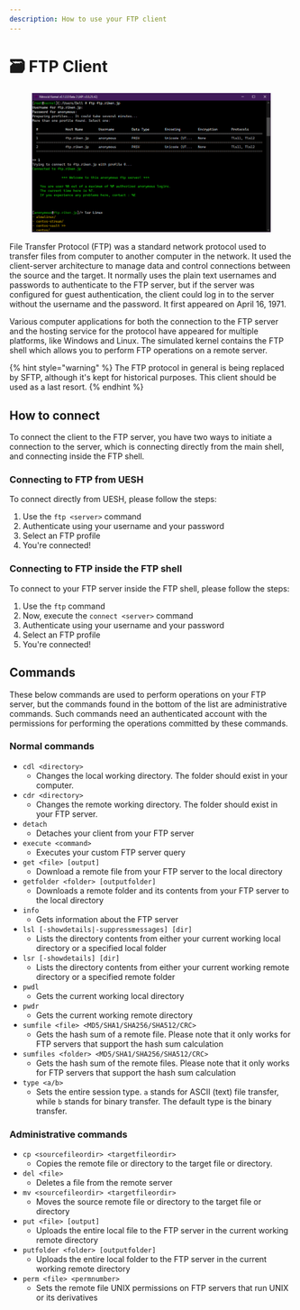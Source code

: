 ```yaml
---
description: How to use your FTP client
---
```


# 🗃 FTP Client

<figure><img src="../../../.gitbook/assets/image (14).png" alt=""><figcaption></figcaption></figure>

File Transfer Protocol (FTP) was a standard network protocol used to transfer files from computer to another computer in the network. It used the client-server architecture to manage data and control connections between the source and the target. It normally uses the plain text usernames and passwords to authenticate to the FTP server, but if the server was configured for guest authentication, the client could log in to the server without the username and the password. It first appeared on April 16, 1971.

Various computer applications for both the connection to the FTP server and the hosting service for the protocol have appeared for multiple platforms, like Windows and Linux. The simulated kernel contains the FTP shell which allows you to perform FTP operations on a remote server.

{% hint style="warning" %}
The FTP protocol in general is being replaced by SFTP, although it's kept for historical purposes. This client should be used as a last resort.
{% endhint %}

## How to connect

To connect the client to the FTP server, you have two ways to initiate a connection to the server, which is connecting directly from the main shell, and connecting inside the FTP shell.

### Connecting to FTP from UESH

To connect directly from UESH, please follow the steps:

1. Use the `ftp <server>` command
2. Authenticate using your username and your password
3. Select an FTP profile
4. You're connected!

### Connecting to FTP inside the FTP shell

To connect to your FTP server inside the FTP shell, please follow the steps:

1. Use the `ftp` command
2. Now, execute the `connect <server>` command
3. Authenticate using your username and your password
4. Select an FTP profile
5. You're connected!

## Commands

These below commands are used to perform operations on your FTP server, but the commands found in the bottom of the list are administrative commands. Such commands need an authenticated account with the permissions for performing the operations committed by these commands.

### Normal commands

* `cdl <directory>`
  * Changes the local working directory. The folder should exist in your computer.
* `cdr <directory>`
  * Changes the remote working directory. The folder should exist in your FTP server.
* `detach`
  * Detaches your client from your FTP server
* `execute <command>`
  * Executes your custom FTP server query
* `get <file> [output]`
  * Download a remote file from your FTP server to the local directory
* `getfolder <folder> [outputfolder]`
  * Downloads a remote folder and its contents from your FTP server to the local directory
* `info`
  * Gets information about the FTP server
* `lsl [-showdetails|-suppressmessages] [dir]`
  * Lists the directory contents from either your current working local directory or a specified local folder
* `lsr [-showdetails] [dir]`
  * Lists the directory contents from either your current working remote directory or a specified remote folder
* `pwdl`
  * Gets the current working local directory
* `pwdr`
  * Gets the current working remote directory
* `sumfile <file> <MD5/SHA1/SHA256/SHA512/CRC>`
  * Gets the hash sum of a remote file. Please note that it only works for FTP servers that support the hash sum calculation
* `sumfiles <folder> <MD5/SHA1/SHA256/SHA512/CRC>`
  * Gets the hash sum of the remote files. Please note that it only works for FTP servers that support the hash sum calculation
* `type <a/b>`
  * Sets the entire session type. `a` stands for ASCII (text) file transfer, while `b` stands for binary transfer. The default type is the binary transfer.

### Administrative commands

* `cp <sourcefileordir> <targetfileordir>`
  * Copies the remote file or directory to the target file or directory.
* `del <file>`
  * Deletes a file from the remote server
* `mv <sourcefileordir> <targetfileordir>`
  * Moves the source remote file or directory to the target file or directory
* `put <file> [output]`
  * Uploads the entire local file to the FTP server in the current working remote directory
* `putfolder <folder> [outputfolder]`
  * Uploads the entire local folder to the FTP server in the current working remote directory
* `perm <file> <permnumber>`
  * Sets the remote file UNIX permissions on FTP servers that run UNIX or its derivatives
